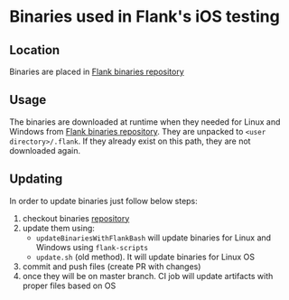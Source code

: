# Binaries used in Flank's iOS testing

## Location

Binaries are placed in [Flank binaries repository](https://github.com/Flank/binaries)

## Usage

The binaries are downloaded at runtime when they needed for Linux and Windows from [Flank binaries repository](https://github.com/Flank/binaries).
They are unpacked to `<user directory>/.flank`.
If they already exist on this path, they are not downloaded again.

## Updating

In order to update binaries just follow below steps:
1. checkout binaries [repository](https://github.com/Flank/binaries)
1. update them using:
   - `updateBinariesWithFlankBash` will update binaries for Linux and Windows using `flank-scripts`
   - `update.sh` (old method). It will update binaries for Linux OS
1. commit and push files (create PR with changes)
1. once they will be on master branch. CI job will update artifacts with proper files based on OS
